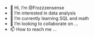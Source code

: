 - 👋 Hi, I’m @Frozzzensense
- 👀 I’m interested in data analysis
- 🌱 I’m currently learning SQL and math
- 💞️ I’m looking to collaborate on ...
- 📫 How to reach me ...

<!---
Frozzzensense/Frozzzensense is a ✨ special ✨ repository because its `README.md` (this file) appears on your GitHub profile.
You can click the Preview link to take a look at your changes.
--->
